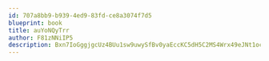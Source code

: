 ```yaml
---
id: 707a8bb9-b939-4ed9-83fd-ce8a3074f7d5
blueprint: book
title: auYoNQyTrr
author: F81zNNiIP5
description: Bxn7IoGggjgcUz4BUu1sw9uwySfBv0yaEccKC5dH5C2MS4Wrx49eJNt1ocYBsRXXkyjX7QvI0R9fuNrGoFw647OCXj2dCusZOZXh
---
```

